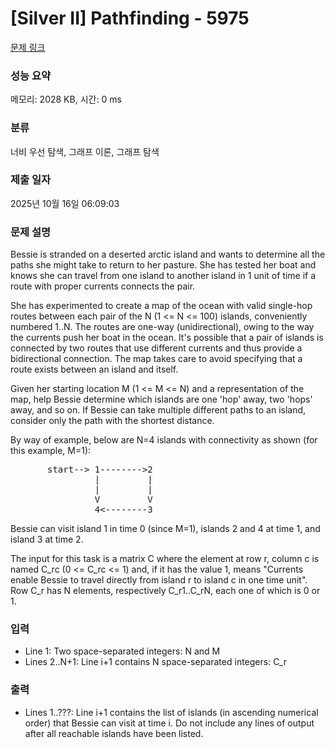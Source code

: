 # [Silver II] Pathfinding - 5975 

[문제 링크](https://www.acmicpc.net/problem/5975) 

### 성능 요약

메모리: 2028 KB, 시간: 0 ms

### 분류

너비 우선 탐색, 그래프 이론, 그래프 탐색

### 제출 일자

2025년 10월 16일 06:09:03

### 문제 설명

<p>Bessie is stranded on a deserted arctic island and wants to determine all the paths she might take to return to her pasture. She has tested her boat and knows she can travel from one island to another island in 1 unit of time if a route with proper currents connects the pair.</p>

<p>She has experimented to create a map of the ocean with valid single-hop routes between each pair of the N (1 <= N <= 100) islands, conveniently numbered 1..N. The routes are one-way (unidirectional), owing to the way the currents push her boat in the ocean. It's possible that a pair of islands is connected by two routes that use different currents and thus provide a bidirectional connection. The map takes care to avoid specifying that a route exists between an island and itself.</p>

<p>Given her starting location M (1 <= M <= N) and a representation of the map, help Bessie determine which islands are one 'hop' away, two 'hops' away, and so on. If Bessie can take multiple different paths to an island, consider only the path with the shortest distance.</p>

<p>By way of example, below are N=4 islands with connectivity as shown (for this example, M=1):</p>

<pre>       start--> 1-------->2
                |         |
                |         |
                V         V
                4<--------3</pre>

<p>Bessie can visit island 1 in time 0 (since M=1), islands 2 and 4 at time 1, and island 3 at time 2.</p>

<p>The input for this task is a matrix C where the element at row r, column c is named C_rc (0 <= C_rc <= 1) and, if it has the value 1, means "Currents enable Bessie to travel directly from island r to island c in one time unit". Row C_r has N elements, respectively C_r1..C_rN, each one of which is 0 or 1.</p>

### 입력 

 <ul>
	<li>Line 1: Two space-separated integers: N and M</li>
	<li>Lines 2..N+1: Line i+1 contains N space-separated integers: C_r</li>
</ul>

<p> </p>

### 출력 

 <ul>
	<li>Lines 1..???: Line i+1 contains the list of islands (in ascending numerical order) that Bessie can visit at time i.  Do not include any lines of output after all reachable islands have been listed.</li>
</ul>

<p> </p>

